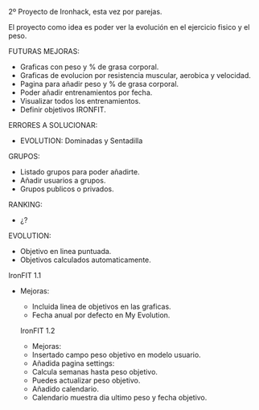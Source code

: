 2º Proyecto de Ironhack, esta vez por parejas.

El proyecto como idea es poder ver la evolución en el ejercicio fisico y el peso.

FUTURAS MEJORAS:

  - Graficas con peso y % de grasa corporal.
  - Graficas de evolucion por resistencia muscular, aerobica y velocidad.
  - Pagina para añadir peso y % de grasa corporal.
  - Poder añadir entrenamientos por fecha.
  - Visualizar todos los entrenamientos.
  - Definir objetivos IRONFIT.
  
  ERRORES A SOLUCIONAR:
  
  - EVOLUTION: Dominadas y Sentadilla

  GRUPOS:
  
  - Listado grupos para poder añadirte.
  - Añadir usuarios a grupos.
  - Grupos publicos o privados.
  
  RANKING:
  
  - ¿?
  
  EVOLUTION:
  
  - Objetivo en linea puntuada.
  - Objetivos calculados automaticamente.


IronFIT 1.1

- Mejoras:
  - Incluida linea de objetivos en las graficas.
  - Fecha anual por defecto en My Evolution.
  
  IronFIT 1.2
  
  - Mejoras:
   - Insertado campo peso objetivo en modelo usuario.
   - Añadida pagina settings:
    - Calcula semanas hasta peso objetivo.
    - Puedes actualizar peso objetivo.
    - Añadido calendario.
    - Calendario muestra dia ultimo peso y fecha objetivo.
